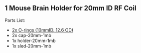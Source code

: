 ## 1 Mouse Brain Holder for 20mm ID RF Coil

Parts List:

* [2x O-rings (10mmID, 12.6 OD)](https://www.mcmaster.com/1302n124)
* 2x cap\-20mm\-1mb
* 1x holder\-20mm\-1mb
* 1x sled\-20mm\-1mb
